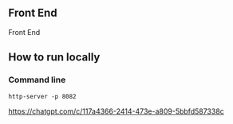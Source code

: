Front End
----------
Front End
## How to run locally


### Command line

```
http-server -p 8082
```



https://chatgpt.com/c/117a4366-2414-473e-a809-5bbfd587338c